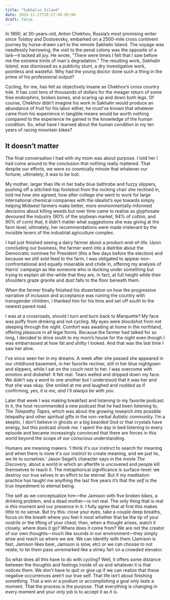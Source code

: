 ```yaml
---
title: "Sakhalin Island"
date: 2024-12-27T10:27:08-05:00
draft: false
---
```


In 1890, at 30-years-old, Anton Chekhov, Russia’s most promising writer since Tolstoy and Dostoevsky, embarked on a 2500-mile cross continent journey by horse-drawn cart to the remote Sakhalin Island. The voyage was needlessly harrowing, the visit to the penal colony was the opposite of a lark—it lacked all joy. He wrote, "There were times I felt that I saw before me the extreme limits of man's degradation." The resulting work, _Sakhalin Island_, was dismissed as a publicity stunt, a dry investigative work, pointless and wasteful. Why had the young doctor done such a thing in the prime of his professional output?

Cycling, for me, has felt as objectively insane as Chekhov’s cross country trek. It has cost tens of thousands of dollars for the meager return of some free endorphins, broken bones, and scaring up and down both legs. Of course, Chekhov didn’t imagine his work in Sakhalin would produce an abundance of fruit for his labor either, he must’ve known that whatever came from his experience in tangible means would be worth nothing compared to the experience he gained in the knowledge of the human condition. So, what have I learned about the human condition in my ten years of racing mountain bikes?

## It doesn’t matter

The final conversation I had with my mom was about purpose. I told her I had come around to the conclusion that nothing really mattered. That despite our efforts, we were so cosmically minute that whatever our fortune, ultimately, it was to be lost.

My mother, larger than life in her baby blue bathrobe and fuzzy slippers, pushing off a stitched-top footstool from the rocking chair she reclined in, told me how she agreed, how after college she went to work for large international chemical companies with the idealist’s eye towards simply helping Midwest farmers make better, more environmentally-informed decisions about killing weeds but over time came to realize as glyphosate devoured the industry (90% of the soybean market, 94% of cotton, and 90% of corn) that, it didn’t matter what suggestions she was giving at the farm level; ultimately, her recommendations were made irrelevant by the invisible levers of the industrial agriculture complex.

I had just finished seeing a dairy farmer about a product-end-of-life. Upon concluding our business, the farmer went into a diatribe about the Democratic nominee for President (this a few days before the election) and because we still sold feed to the farm, I was obligated to appear non-confrontational and equally miserable and chide in, offering my analysis of Harris’ campaign as like someone who is ducking under something but trying to explain all-the-while that they are, in fact, at full height while their shoulders graze granite and dust falls to the floor beneath them.

When the farmer finally finished his dissertation on how the progressive narrative of inclusion and acceptance was ruining the country with transgender children, I thanked him for his time and set off south to the nearest paved road.

I was at a crossroads, should I turn and burn back to Marquette? My face was puffy from drinking and not cycling. My eyes were bloodshot from not sleeping through the night. Comfort was awaiting at home in the northland, offering pleasure in all legal forms. Because the farmer had talked for so long, I decided to drive south to my mom’s house for the night even though I was embarrassed at how fat and shitty I looked. And that was the last time I saw her alive.

I’ve since seen her in my dreams. A week after she passed she appeared in our childhood basement, in her favorite recliner, still in her blue nightgown and slippers, while I sat on the couch next to her. I was overcome with emotion and disbelief. It felt real. Tears welled and dripped down my face. We didn’t say a word to one another but I understood that it was her and that she was okay. She smiled at me and laughed and nodded as if confirming, _yes, it is me, and I’ll always be with you_.

Later that week I was making breakfast and listening to my favorite podcast. In it, the host recommended a new podcast that he had been listening to, _The Telepathy Tapes_, which was about the growing research into possible telepathy and other spiritual gifts in the non-verbal Autistic community. I’m a skeptic. I don’t believe in ghosts or a big bearded God or that crystals have energy, but this podcast shook me. I spent the day in bed listening to every episode and became increasingly convinced that there are forces in this world beyond the scope of our conscious understanding.

Humans are meaning makers. ‘I think it's our instinct to search for meaning and when there is none it's our instinct to create meaning, and we just lie, we lie to ourselves.’ Jason Segel’s character says in the movie _The Discovery_, about a world in which an afterlife is uncovered and people kill themselves to reach it. The metaphorical significance is surface-level: we destroy our true selves in an effort to be eternal. But if my meditation practice has taught me anything the last five years it’s that the _self_ is the true impediment to eternal being.

The self as we conceptualize him—the Jamison with five broken bikes, a drinking problem, and a dead mother—is not real. The only thing that is real is _this_ moment and our presence in it. I fully agree that at first this makes little to no sense. But try this: close your eyes, take a couple deep breaths, focus on the breath where you feel it most whether that be the tip of your nostrils or the lifting of your chest; then, when a thought arises, watch it closely, where does it go? Where does it come from? We are not the creator of our own thoughts—much like sounds in our environment—they simply arise and reach us where we are. We can identify with them (Jamison is fast, Jamison likes beer, Jamison is slow, etc) or we can choose to not relate, to let them pass unremarked like a stinky fart on a crowded elevator.

So what does all this have to do with cycling? Well, it offers some distance between the thoughts and feelings inside of us and whatever it is that notices them. We don’t have to quit or give up if we can realize that these negative occurrences aren’t our true self. That life isn’t about finishing something. That a win or a podium or accomplishing a goal only lasts a moment. That the process is the purpose. That everything is changing in every moment and your only job is to accept it as it is.
